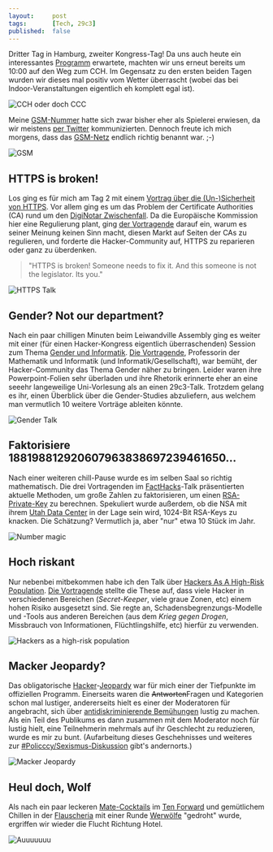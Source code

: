 ```yaml
---
layout: 	post
tags: 		[Tech, 29c3]
published: 	false
---
```


Dritter Tag in Hamburg, zweiter Kongress-Tag! Da uns auch heute ein interessantes [Programm](http://events.ccc.de/congress/2012/Fahrplan/day_2012-12-28.en.html) erwartete, machten wir uns erneut bereits um 10:00 auf den Weg zum CCH. Im Gegensatz zu den ersten beiden Tagen wurden wir dieses mal positiv vom Wetter überrascht (wobei das bei Indoor-Veranstaltungen eigentlich eh komplett egal ist).

![CCH oder doch CCC](http://2904.cc/blogimg/29c3/2_0_cch.jpg)

Meine [GSM-Nummer](https://www.eventphone.de/guru2/phonebook?event=29C3&s=9696) hatte sich zwar bisher eher als Spielerei erwiesen, da wir meistens [per Twitter](https://twitter.com/stefan2904) kommunizierten. Dennoch freute ich mich morgens, dass das [GSM-Netz](https://events.ccc.de/congress/2012/wiki/GSM) endlich richtig benannt war. ;-)

![GSM](http://2904.cc/blogimg/29c3/2_1_gsm.png)

## HTTPS is broken!

Los ging es für mich am Tag 2 mit einem [Vortrag über die (Un-)Sicherheit von HTTPS](http://events.ccc.de/congress/2012/Fahrplan/events/5319.en.html). Vor allem ging es um das Problem der Certificate Authorities (CA) rund um den [DigiNotar Zwischenfall](http://en.wikipedia.org/wiki/DigiNotar). Da die Europäische Kommission hier eine Regulierung plant, ging [der Vortragende](http://www.ivir.nl/staff/arnbak.html) darauf ein, warum es seiner Meinung keinen Sinn macht, diesen Markt auf Seiten der CAs zu regulieren, und forderte die Hacker-Community auf, HTTPS zu reparieren oder ganz zu überdenken.

> "HTTPS is broken! Someone needs to fix it. And this someone is not the legislator. Its you."

![HTTPS Talk](http://2904.cc/blogimg/29c3/2_2_cert.jpg)

## Gender? Not our department?

Nach ein paar chilligen Minuten beim Leiwandville Assembly ging es weiter mit einer (für einen Hacker-Kongress eigentlich überraschenden) Session zum Thema [Gender und Informatik](http://events.ccc.de/congress/2012/Fahrplan/events/5396.en.html). [Die Vortragende](http://de.wikipedia.org/wiki/Britta_Schinzel), Professorin der Mathematik und Informatik (und Informatik/Gesellschaft), war bemüht, der Hacker-Community das Thema Gender näher zu bringen. Leider waren ihre Powerpoint-Folien sehr überladen und ihre Rhetorik erinnerte eher an eine seeehr langeweilige Uni-Vorlesung als an einen 29c3-Talk. Trotzdem gelang es ihr, einen Überblick über die Gender-Studies abzuliefern, aus welchem man vermutlich 10 weitere Vorträge ableiten könnte. 

![Gender Talk](http://2904.cc/blogimg/29c3/2_3_gender.jpg)

## Faktorisiere 188198812920607963838697239461650...

Nach einer weiteren chill-Pause wurde es im selben Saal so richtig mathematisch. Die drei Vortragenden im [FactHacks](http://events.ccc.de/congress/2012/Fahrplan/events/5275.en.html)-Talk präsentierten aktuelle Methoden, um große Zahlen zu faktorisieren, um einen [RSA-Private-Key](http://de.wikipedia.org/wiki/RSA-Kryptosystem) zu berechnen. Spekuliert wurde außerdem, ob die NSA mit ihrem [Utah Data Center](http://en.wikipedia.org/wiki/Utah_Data_Center) in der Lage sein wird, 1024-Bit RSA-Keys zu knacken. Die Schätzung? Vermutlich ja, aber "nur" etwa 10 Stück im Jahr.

![Number magic](http://2904.cc/blogimg/29c3/2_4_rsa.jpg)

## Hoch riskant

Nur nebenbei mitbekommen habe ich den Talk über [Hackers As A High-Risk Population](http://events.ccc.de/congress/2012/Fahrplan/events/5024.en.html). [Die Vortragende](http://about.me/violetblue) stellte die These auf, dass viele Hacker in verschiedenen Bereichen (*Secret-Keeper*, viele graue Zonen, etc) einem hohen Risiko ausgesetzt sind. Sie regte an, Schadensbegrenzungs-Modelle und -Tools aus anderen Bereichen (aus dem *Krieg gegen Drogen*, Missbrauch von Informationen, Flüchtlingshilfe, etc) hierfür zu verwenden. 

![Hackers as a high-risk population](http://2904.cc/blogimg/29c3/2_5_risk.jpg)

## Macker Jeopardy?

Das obligatorische [Hacker](http://events.ccc.de/congress/2012/Fahrplan/events/5309.en.html)-[Jeopardy](http://de.wikipedia.org/wiki/Jeopardy) war für mich einer der Tiefpunkte im offiziellen Programm. Einerseits waren die <strike>Antworten</strike>Fragen und Kategorien schon mal lustiger, andererseits hielt es einer der Moderatoren für angebracht, sich über [antidiskriminierende Bemühungen](https://events.ccc.de/congress/2012/wiki/29C3_Anti-Harassment_Policy) lustig zu machen. Als ein Teil des Publikums es dann zusammen mit dem Moderator noch für lustig hielt, eine Teilnehmerin mehrmals auf ihr Geschlecht zu reduzieren, wurde es mir zu bunt. (Aufarbeitung dieses Geschehnisses und weiteres zur [#Policccy/Sexismus-Diskussion](http://pastebin.com/TWVPYtrZ) gibt's andernorts.)

![Macker Jeopardy](http://2904.cc/blogimg/29c3/2_6_jeopardy.jpg)

## Heul doch, Wolf

Als nach ein paar leckeren [Mate-Cocktails](http://tschunk.org) im [Ten Forward](https://events.ccc.de/congress/2012/wiki/TenForward) und gemütlichem Chillen in der [Flauscheria](https://events.ccc.de/congress/2012/wiki/Flauscheria) mit einer Runde [Werwölfe](http://de.wikipedia.org/wiki/Die_Werw%C3%B6lfe_von_D%C3%BCsterwald) "gedroht" wurde, ergriffen wir wieder die Flucht Richtung Hotel.

![Auuuuuuu](http://2904.cc/blogimg/29c3/2_7_werwolf.jpg)
